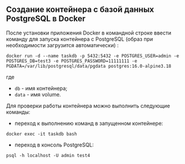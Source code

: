 ## Создание контейнера с базой данных PostgreSQL в Docker  

После установки приложения Docker в командной строке ввести команду для запуска контейнера с PostgreSQL (образ при необходимости загрузится автоматически) :  

    docker run -d --name taskdb -p 5432:5432 -e POSTGRES_USER=admin -e POSTGRES_DB=test3 -e POSTGRES_PASSWORD=11111111 -e PGDATA=/var/lib/postgresql/data/pgdata postgres:16.0-alpine3.18

где

   - `db` - имя контейнера;
   - `data` - имя volume.

Для проверки работы контейнера можно выполнить следующие команды:

   - переход к выполнению команд в запущенном контейнере:

    docker exec -it taskdb bash

   - переход в консоль PostgreSQL:
  
    psql -h localhost -U admin test4

